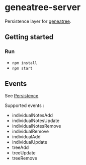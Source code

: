# geneatree-server

Persistence layer for [geneatree](https://github.com/thoughtsunificator/geneatree).

## Getting started

### Run

- ```npm install```
- ```npm start```

## Events

See [Persistence](https://github.com/thoughtsunificator/geneatree/persistence#events)

Supported events : 

- individualNotesAdd
- individualNotesUpdate
- individualNotesRemove
- individualRemove
- individualAdd
- individualUpdate
- treeAdd
- treeUpdate
- treeRemove
